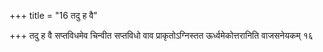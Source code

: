 +++
title = "16 तदु ह वै"

+++
तदु ह वै सप्तविधमेव चिन्वीत सप्तविधो वाव प्राकृतोऽग्निस्तत ऊर्ध्वमेकोत्तरानिति वाजसनेयकम् १६
